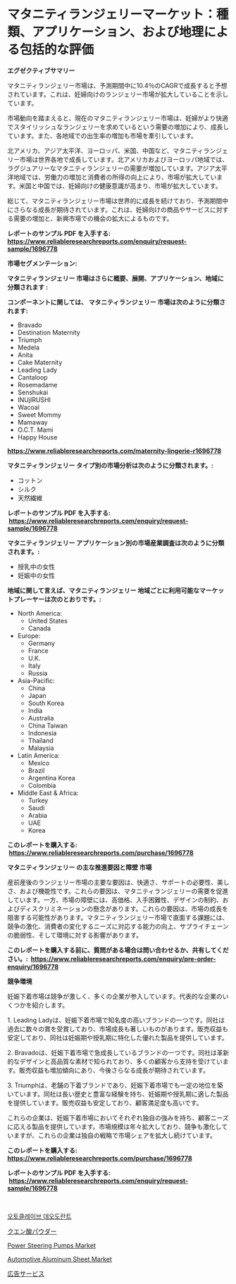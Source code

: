 <p><h1>マタニティランジェリーマーケット：種類、アプリケーション、および地理による包括的な評価</h1></p><p><strong>エグゼクティブサマリー</strong></p>
<p><p>マタニティランジェリー市場は、予測期間中に10.4％のCAGRで成長すると予想されています。これは、妊婦向けのランジェリー市場が拡大していることを示しています。</p><p>市場動向を踏まえると、現在のマタニティランジェリー市場は、妊婦がより快適でスタイリッシュなランジェリーを求めているという需要の増加により、成長しています。また、各地域での出生率の増加も市場を牽引しています。</p><p>北アメリカ、アジア太平洋、ヨーロッパ、米国、中国など、マタニティランジェリー市場は世界各地で成長しています。北アメリカおよびヨーロッパ地域では、ラグジュアリーなマタニティランジェリーの需要が増加しています。アジア太平洋地域では、労働力の増加と消費者の所得の向上により、市場が拡大しています。米国と中国では、妊婦向けの健康意識が高まり、市場が拡大しています。</p><p>総じて、マタニティランジェリー市場は世界的に成長を続けており、予測期間中にさらなる成長が期待されています。これは、妊婦向けの商品やサービスに対する需要の増加と、新興市場での機会の拡大によるものです。</p></p>
<p><strong>レポートのサンプル PDF を入手する: <a href="https://www.reliableresearchreports.com/enquiry/request-sample/1696778">https://www.reliableresearchreports.com/enquiry/request-sample/1696778</a></strong></p>
<p><strong>市場セグメンテーション:</strong></p>
<p><strong> マタニティランジェリー 市場はさらに概要、展開、アプリケーション、地域に分類されます :</strong></p>
<p><strong>コンポーネントに関しては、 マタニティランジェリー 市場は次のように分類されます: &nbsp;</strong></p>
<p><ul><li>Bravado</li><li>Destination Maternity</li><li>Triumph</li><li>Medela</li><li>Anita</li><li>Cake Maternity</li><li>Leading Lady</li><li>Cantaloop</li><li>Rosemadame</li><li>Senshukai</li><li>INUjIRUSHI</li><li>Wacoal</li><li>Sweet Mommy</li><li>Mamaway</li><li>O.C.T. Mami</li><li>Happy House</li></ul></p>
<p><strong><a href="https://www.reliableresearchreports.com/maternity-lingerie-r1696778">https://www.reliableresearchreports.com/maternity-lingerie-r1696778</a></strong></p>
<p><strong> マタニティランジェリー タイプ別の市場分析は次のように分類されます。:</strong></p>
<p><ul><li>コットン</li><li>シルク</li><li>天然繊維</li></ul></p>
<p><strong>レポートのサンプル PDF を入手する: &nbsp;<a href="https://www.reliableresearchreports.com/enquiry/request-sample/1696778">https://www.reliableresearchreports.com/enquiry/request-sample/1696778</a></strong></p>
<p><strong> マタニティランジェリー アプリケーション別の市場産業調査は次のように分類されます。:</strong></p>
<p><ul><li>授乳中の女性</li><li>妊娠中の女性</li></ul></p>
<p><strong>地域に関して言えば、マタニティランジェリー 地域ごとに利用可能なマーケットプレーヤーは次のとおりです。:</strong></p>
<p><ul>
    <li>
        North America:
        <ul>
            <li>United States</li>
            <li>Canada</li>
        </ul>
    </li>
    <li>
        Europe:
        <ul>
            <li>Germany</li>
            <li>France</li>
            <li>U.K.</li>
            <li>Italy</li>
            <li>Russia</li>
        </ul>
    </li>
    <li>
        Asia-Pacific:
        <ul>
            <li>China</li>
            <li>Japan</li>
            <li>South Korea</li>
            <li>India</li>
            <li>Australia</li>
            <li>China Taiwan</li>
            <li>Indonesia</li>
            <li>Thailand</li>
            <li>Malaysia</li>
        </ul>
    </li>
    <li>
        Latin America:
        <ul>
            <li>Mexico</li>
            <li>Brazil</li>
            <li>Argentina Korea</li>
            <li>Colombia</li>
        </ul>
    </li>
    <li>
        Middle East & Africa:
        <ul>
            <li>Turkey</li>
            <li>Saudi</li>
            <li>Arabia</li>
            <li>UAE</li>
            <li>Korea</li>
        </ul>
    </li>
    </ul></p>
<p><strong>このレポートを購入する: &nbsp;<a href="https://www.reliableresearchreports.com/purchase/1696778">https://www.reliableresearchreports.com/purchase/1696778</a></strong></p>
<p><strong>マタニティランジェリー の主な推進要因と障壁 市場</strong></p>
<p><p>産前産後のランジェリー市場の主要な要因は、快適さ、サポートの必要性、美しさ、および機能性です。これらの要因は、マタニティランジェリーの需要を促進しています。一方、市場の障壁には、高価格、入手困難性、デザインの制約、およびディスクリミネーションの懸念があります。これらの要因は、市場の成長を阻害する可能性があります。マタニティランジェリー市場で直面する課題には、競争の激化、消費者の変化するニーズに対応する能力の向上、サプライチェーンの脆弱性、そして環境に対する影響があります。</p></p>
<p><strong>このレポートを購入する前に、質問がある場合は問い合わせるか、共有してください。:&nbsp; <a href="https://www.reliableresearchreports.com/enquiry/pre-order-enquiry/1696778">https://www.reliableresearchreports.com/enquiry/pre-order-enquiry/1696778</a></strong></p>
<p><strong>競争環境</strong></p>
<p><p>妊娠下着市場は競争が激しく、多くの企業が参入しています。代表的な企業のいくつかを紹介します。</p><p>1. Leading Ladyは、妊娠下着市場で知名度の高いブランドの一つです。同社は過去に数々の賞を受賞しており、市場成長も著しいものがあります。販売収益も安定しており、同社は妊娠期や授乳期に特化した優れた製品を提供しています。</p><p>2. Bravadoは、妊娠下着市場で急成長しているブランドの一つです。同社は革新的なデザインと高品質な素材で知られており、多くの顧客から支持を受けています。販売収益も増加傾向にあり、今後さらなる成長が期待されています。</p><p>3. Triumphは、老舗の下着ブランドであり、妊娠下着市場でも一定の地位を築いています。同社は長い歴史と豊富な経験を持ち、妊娠期や授乳期に適した製品を提供しています。販売収益も安定しており、顧客満足度も高いです。</p><p>これらの企業は、妊娠下着市場においてそれぞれ独自の強みを持ち、顧客ニーズに応える製品を提供しています。市場規模は年々拡大しており、競争も激化していますが、これらの企業は独自の戦略で市場シェアを拡大し続けています。</p></p>
<p><strong>このレポートを購入する: &nbsp; <a href="https://www.reliableresearchreports.com/purchase/1696778">https://www.reliableresearchreports.com/purchase/1696778</a></strong></p>
<p><strong>レポートのサンプル PDF を入手する: &nbsp;<a href="https://www.reliableresearchreports.com/enquiry/request-sample/1696778">https://www.reliableresearchreports.com/enquiry/request-sample/1696778</a></strong><strong></strong></p>
<p>&nbsp;</p>
<p><p><a href="https://medium.com/@jenniferstanley2022/%EC%9E%90%EB%8F%99-%EC%86%8C%EB%8F%85%EA%B8%B0-%EC%A0%9C%ED%92%88-%EC%8B%9C%EC%9E%A5%EC%9D%80-%EC%8B%9C%EC%9E%A5-%EC%A0%90%EC%9C%A0%EC%9C%A8-%EC%8B%9C%EC%9E%A5-%EB%8F%99%ED%96%A5-%EB%B0%8F-%EC%8B%9C%EC%9E%A5-%EC%84%B1%EC%9E%A5%EC%97%90-%EB%8C%80%ED%95%9C-%EC%A0%95%EB%B3%B4%EB%A5%BC-%EC%A0%9C%EA%B3%B5%ED%95%A9%EB%8B%88%EB%8B%A4-838bb871fe8b">오토클레이브 데오도란트</a></p><p><a href="https://github.com/nemesis2824/Market-Research-Report-List-1/blob/main/477050422138.md">クエン酸パウダー</a></p><p><a href="https://www.linkedin.com/pulse/power-steering-pumps-market-size-share-global-analysis-report-zrqpe?trackingId=iqKBqg5wPIUr8%2B4YNPaoCQ%3D%3D">Power Steering Pumps Market</a></p><p><a href="https://www.linkedin.com/pulse/automotive-aluminum-sheet-market-dynamics-2024-2031-also-muoze?trackingId=EeF13XtVaCAPZ85lhIrKVA%3D%3D">Automotive Aluminum Sheet Market</a></p><p><a href="https://medium.com/@matteills7854/%E5%BA%83%E5%91%8A%E3%82%B5%E3%83%BC%E3%83%93%E3%82%B9%E5%B8%82%E5%A0%B4%E8%A6%8F%E6%A8%A1-%E5%B8%82%E5%A0%B4%E8%A6%8B%E9%80%9A%E3%81%97%E3%81%A8%E5%B8%82%E5%A0%B4%E4%BA%88%E6%B8%AC-2024%E5%B9%B4%E3%81%8B%E3%82%892031%E5%B9%B4-09f4e3e1f90b">広告サービス</a></p></p>